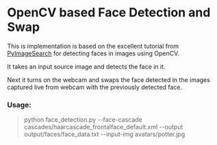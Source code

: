 # OpenCV based Face Detection and Swap

This is implementation is based on the excellent tutorial from [PyImageSearch](https://www.pyimagesearch.com/) for detecting faces in images using OpenCV.

It takes an input source image and detects the face in it.

Next it turns on the webcam and swaps the face detected in the images captured live from webcam with the previously detected face.

### Usage:
> python face_detection.py --face-cascade cascades/haarcascade_frontalface_default.xml --output output/faces/face_data.txt --input-img avatars/potter.jpg
